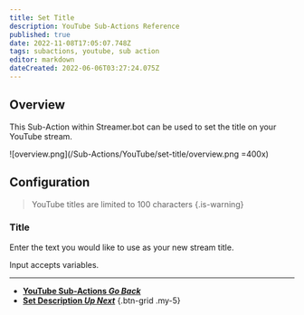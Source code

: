 ```yaml
---
title: Set Title
description: YouTube Sub-Actions Reference
published: true
date: 2022-11-08T17:05:07.748Z
tags: subactions, youtube, sub action
editor: markdown
dateCreated: 2022-06-06T03:27:24.075Z
---
```


## Overview 
This Sub-Action within Streamer.bot can be used to set the title on your YouTube stream.

![overview.png](/Sub-Actions/YouTube/set-title/overview.png =400x)

## Configuration
> YouTube titles are limited to 100 characters
{.is-warning}
### Title
Enter the text you would like to use as your new stream title.

Input accepts variables.

---

- [<i class="mdi mdi-chevron-left"></i>**YouTube Sub-Actions *Go Back***](/Sub-Actions/YouTube)
- [<i class="mdi mdi-text text--youtube"></i>**Set Description *Up Next***](/Sub-Actions/YouTube/Set-Description)
{.btn-grid .my-5}